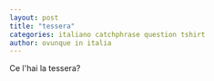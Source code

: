 ```yaml
---
layout: post
title: "tessera"
categories: italiano catchphrase question tshirt
author: ovunque in italia
---
```

Ce l'hai la tessera?
